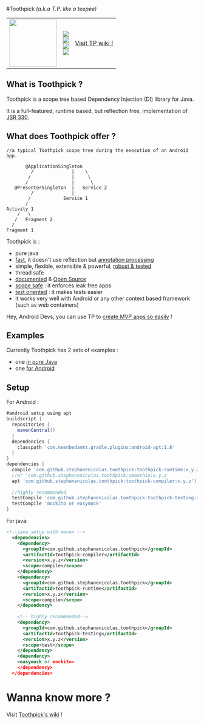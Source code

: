 #Toothpick  *(a.k.a T.P. like a teepee)*

<table style="border:0px">
  <tr  style="border:0px">
    <td width="125" style="border:0px">
      <img src="https://raw.github.com/stephanenicolas/toothpick/master/assets/logo.jpg" width="125px" /> 
    </td>
    <td  style="border:0px">
      <a alt="Build Status" href="https://travis-ci.org/stephanenicolas/toothpick">
      <img src="https://travis-ci.org/stephanenicolas/toothpick.svg?branch=master"/></a>
      <br/>
      <a alt="Coverage Status" href="https://coveralls.io/github/stephanenicolas/toothpick?branch=master">
      <img src="https://coveralls.io/repos/github/stephanenicolas/toothpick/badge.svg?branch=master"/></a>
      <br/>
      <a alt="License" href="https://raw.githubusercontent.com/stephanenicolas/toothpick/master/LICENSE">
      <img src="http://img.shields.io/:license-apache-blue.svg"/></a>
      <br/>
      <a alt="Maven Central" href="http://search.maven.org/#search|gav|1|g:'com.github.stephanenicolas.toothpick'%20AND%20a:'toothpick'">
      <img src="https://img.shields.io/maven-central/v/com.github.stephanenicolas.toothpick/toothpick.svg?maxAge=2592000"/></a>
    </td>
    <td>
      <a href="https://github.com/stephanenicolas/toothpick/wiki">
      Visit TP wiki !
      </a>
    </td>
  </tr>
</table>

## What is Toothpick ?
 
Toothpick is a scope tree based Dependency Injection (DI) library for Java.

It is a full-featured, runtime based, but reflection free, implementation of [JSR 330](https://github.com/stephanenicolas/toothpick/wiki/Relation-to-JSR-330).

## What does Toothpick offer ?

```
//a typical Toothpick scope tree during the execution of an Android app.

       @ApplicationSingleton 
         /              |    \  
        /               |     \
       /                |      \
   @PresenterSingleton  |   Service 2
         /              | 
        /            Service 1  
       /            
Activity 1
    /   \
   /   Fragment 2
  /
Fragment 1
```

Toothpick is :
* pure java
* [fast](https://github.com/stephanenicolas/toothpick/wiki/FAQ#how-does-toothpick-perform-compared-to-dagger-2-), it doesn't use reflection but [annotation processing](https://github.com/stephanenicolas/toothpick/wiki/Factories-and-Member-Injectors)
* simple, flexible, extensible & powerful, [robust & tested](https://coveralls.io/github/stephanenicolas/toothpick?branch=master)
* thread safe
* [documented](https://github.com/stephanenicolas/toothpick/wiki) & [Open Source](https://raw.githubusercontent.com/stephanenicolas/toothpick/master/LICENSE)
* [scope safe](https://github.com/stephanenicolas/toothpick/wiki/Scope-Resolution) : it enforces leak free apps
* [test oriented](https://github.com/stephanenicolas/toothpick/blob/master/toothpick-sample/src/test/java/toothpick/sample/SimpleEntryPointTestWithRules.java) : it makes tests easier
* it works very well with Android or any other context based framework (such as web containers)

Hey, Android Devs, you can use TP to [create MVP apps so easily](https://github.com/stephanenicolas/toothpick/blob/master/smoothie-sample/src/main/java/com/example/smoothie/RxMVPActivity.java) !


## Examples

Currently Toothpick has 2 sets of examples : 
* one [in pure Java](https://github.com/stephanenicolas/toothpick/tree/master/toothpick-sample)
* one [for Android](https://github.com/stephanenicolas/toothpick/tree/master/smoothie-sample)

## Setup
For Android : 
```groovy
#android setup using apt 
buildscript {
  repositories {
    mavenCentral()
  }
  dependencies {
    classpath 'com.neenbedankt.gradle.plugins:android-apt:1.8'
  }
}
dependencies {
  compile 'com.github.stephanenicolas.toothpick:toothpick-runtime:x.y.z') 
  //or 'com.github.stephanenicolas.toothpick:smoothie:x.y.z'
  apt 'com.github.stephanenicolas.toothpick:toothpick-compiler:x.y.z')
  
  //highly recommended
  testCompile 'com.github.stephanenicolas.toothpick:toothpick-testing:x.y.z') 
  testCompile 'mockito or easymock'
}
```

For java:
```xml
<!--java setup with maven -->
  <dependencies>
    <dependency>
      <groupId>com.github.stephanenicolas.toothpick</groupId>
      <artifactId>toothpick-compiler</artifactId>
      <version>x.y.z</version>
      <scope>compile</scope>
    </dependency>
    <dependency>
      <groupId>com.github.stephanenicolas.toothpick</groupId>
      <artifactId>toothpick-runtime</artifactId>
      <version>x.y.z</version>
      <scope>compile</scope>
    </dependency>
    
    <!-- highly recommended-->
    <dependency> 
      <groupId>com.github.stephanenicolas.toothpick</groupId>
      <artifactId>toothpick-testing</artifactId>
      <version>x.y.z</version>
      <scope>test</scope>
    </dependency>
    <dependency>
    <easymock or mockito>
    </dependency>
  </dependencies>
```

# Wanna know more ?

Visit [Toothpick's wiki](https://github.com/stephanenicolas/toothpick/wiki) !




